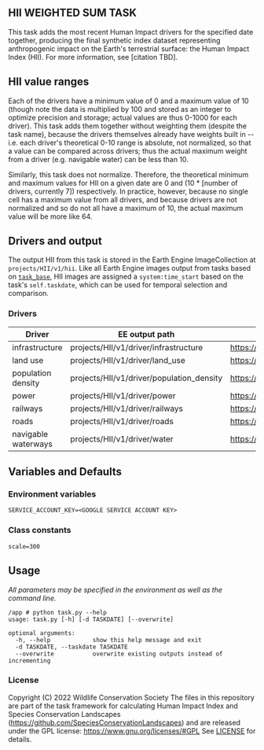 HII WEIGHTED SUM TASK
---------------------

This task adds the most recent Human Impact drivers for the specified date together, producing the final 
synthetic index dataset representing anthropogenic impact on the Earth's terrestrial surface: 
the Human Impact Index (HII). For more information, see [citation TBD].

## HII value ranges

Each of the drivers have a minimum value of 0 and a maximum value of 10 
(though note the data is multiplied by 100 and stored as an integer to optimize precision and storage; 
actual values are thus 0-1000 for each driver). This task adds them together without weighting them 
(despite the task name), because the drivers themselves already have weights built in -- i.e. each driver's
theoretical 0-10 range is absolute, not normalized, so that a value can be compared across drivers; thus the actual
maximum weight from a driver (e.g. navigable water) can be less than 10. 

Similarly, this task does not normalize. Therefore, the theoretical minimum and maximum values for HII on a 
given date are 0 and (10 * [number of drivers, currently 7]) respectively. In practice, however, because no single cell has 
a maximum value from all drivers, and because drivers are not normalized and so do not all have a maximum of 10, 
the actual maximum value will be more like 64.

## Drivers and output

The output HII from this task is stored in the Earth Engine ImageCollection at `projects/HII/v1/hii`. 
Like all Earth Engine images output from tasks based on 
[`task_base`](https://github.com/SpeciesConservationLandscapes/task_base), 
HII images are assigned a `system:time_start` based on the task's `self.taskdate`, 
which can be used for temporal selection and comparison.

### Drivers

| Driver | EE output path | Code |
| ------ | -------------- | ---- |
| infrastructure | projects/HII/v1/driver/infrastructure | https://github.com/SpeciesConservationLandscapes/task_hii_infrastructure |
| land use | projects/HII/v1/driver/land_use | https://github.com/SpeciesConservationLandscapes/task_hii_landuse |
| population density | projects/HII/v1/driver/population_density | https://github.com/SpeciesConservationLandscapes/task_hii_popdens |
| power | projects/HII/v1/driver/power | https://github.com/SpeciesConservationLandscapes/task_hii_power |
| railways | projects/HII/v1/driver/railways | https://github.com/SpeciesConservationLandscapes/task_hii_rail |
| roads | projects/HII/v1/driver/roads | https://github.com/SpeciesConservationLandscapes/task_hii_road |
| navigable waterways | projects/HII/v1/driver/water | https://github.com/SpeciesConservationLandscapes/task_hii_water |

## Variables and Defaults

### Environment variables
```
SERVICE_ACCOUNT_KEY=<GOOGLE SERVICE ACCOUNT KEY>
```

### Class constants

```
scale=300
```

## Usage

*All parameters may be specified in the environment as well as the command line.*

```
/app # python task.py --help
usage: task.py [-h] [-d TASKDATE] [--overwrite]

optional arguments:
  -h, --help            show this help message and exit
  -d TASKDATE, --taskdate TASKDATE
  --overwrite           overwrite existing outputs instead of incrementing
```

### License
Copyright (C) 2022 Wildlife Conservation Society
The files in this repository  are part of the task framework for calculating 
Human Impact Index and Species Conservation Landscapes (https://github.com/SpeciesConservationLandscapes) 
and are released under the GPL license:
https://www.gnu.org/licenses/#GPL
See [LICENSE](./LICENSE) for details.

